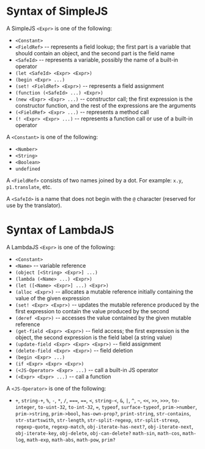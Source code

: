 # Syntax of SimpleJS

A SimpleJS `<Expr>` is one of the following:
- `<Constant>`
- `<FieldRef>` -- represents a field lookup; the first part is a variable that should contain an object, and the second part is the field name
- `<SafeId>` -- represents a variable, possibly the name of a built-in operator
- `(let <SafeId> <Expr> <Expr>)`
- `(begin <Expr> ...)`
- `(set! <FieldRef> <Expr>)` -- represents a field assignment
- `(function (<SafeId> ...) <Expr>)`
- `(new <Expr> <Expr> ...)` -- constructor call; the first expression is the constructor function, and the rest of the expressions are the arguments
- `(<FieldRef> <Expr> ...)` -- represents a method call
- `(! <Expr> <Expr> ...)` -- represents a function call or use of a built-in operator

A `<Constant>` is one of the following:
- `<Number>`
- `<String>`
- `<Boolean>`
- `undefined`

A `<FieldRef>` consists of two names joined by a dot. For example: `x.y`,
`p1.translate`, etc.

A `<SafeId>` is a name that does not begin with the `@` character (reserved for
use by the translator).

# Syntax of LambdaJS

A LambdaJS `<Expr>` is one of the following:
- `<Constant>`
- `<Name>` -- variable reference
- `(object [<String> <Expr>] ...)`
- `(lambda (<Name> ...) <Expr>)`
- `(let ([<Name> <Expr>] ...) <Expr>)`
- `(alloc <Expr>)` -- allocates a mutable reference initially containing the value of the given expression
- `(set! <Expr> <Expr>)` -- updates the mutable reference produced by the first expression to contain the value produced by the second
- `(deref <Expr>)` -- accesses the value contained by the given mutable reference
- `(get-field <Expr> <Expr>)` -- field access; the first expression is the object, the second expression is the field label (a string value)
- `(update-field <Expr> <Expr> <Expr>)` -- field assignment
- `(delete-field <Expr> <Expr>)` -- field deletion
- `(begin <Expr> ...)`
- `(if <Expr> <Expr> <Expr>)`
- `(<JS-Operator> <Expr> ...)` -- call a built-in JS operator
- `(<Expr> <Expr> ...)` -- call a function

A `<JS-Operator>` is one of the following:
- `+`, `string-+`,
  `%`, `-`, `*`, `/`, `===`, `==`,
  `<`, `string-<`,
  `&`, `|`, `^`, `~`, `<<`, `>>`, `>>>`,
  `to-integer`, `to-uint-32`, `to-int-32`,
  `=`, 
  `typeof`, `surface-typeof`,
  `prim->number`, `prim->string`, `prim->bool`,
  `has-own-prop?`,
  `print-string`,
  `str-contains`, `str-startswith`, `str-length`, `str-split-regexp`, `str-split-strexp`,
  `regexp-quote`, `regexp-match`,
  `obj-iterate-has-next?`, `obj-iterate-next`, `obj-iterate-key`,
  `obj-delete`, `obj-can-delete?`
  `math-sin`, `math-cos`, `math-log`, `math-exp`, `math-abs`, `math-pow`, 
  `prim?`
